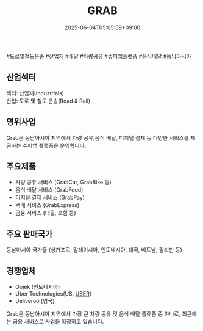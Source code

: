 ﻿---
title: "GRAB"
date: 2025-06-04T05:05:59+09:00
lastmod: 2025-06-04T05:05:59+09:00
type: docs
sidebar:
  open: true
weight: 388
---
<div style="display:none">
  <meta property="article:published_time" content="2025-06-03T20:05:59Z" />
  <meta property="article:modified_time" content="2025-06-03T20:05:59Z" />
</div>
#도로및철도운송 #산업재 #배달 #차량공유 #슈퍼앱플랫폼 #음식배달 #동남아시아 

## 산업섹터

섹터: 산업재(Industrials)  
산업: 도로 및 철도 운송(Road & Rail)

## 영위사업

Grab은 동남아시아 지역에서 차량 공유,음식 배달, 디지털 결제 등 다양한 서비스를 제공하는 슈퍼앱 플랫폼을 운영합니다.

## 주요제품

- 차량 공유 서비스 (GrabCar, GrabBike 등)
- 음식 배달 서비스 (GrabFood)
- 디지털 결제 서비스 (GrabPay)
- 택배 서비스 (GrabExpress)
- 금융 서비스 (대출, 보험 등)

## 주요 판매국가

동남아시아 국가들 (싱가포르, 말레이시아, 인도네시아, 태국, 베트남, 필리핀 등)

## 경쟁업체

- Gojek (인도네시아)
- Uber Technologies(US, [UBER](/company-analysis/uber/))
- Deliveroo (영국)

Grab은 동남아시아 지역에서 가장 큰 차량 공유 및 음식 배달 플랫폼 중 하나로, 최근에는 금융 서비스로 사업을 확장하고 있습니다.
